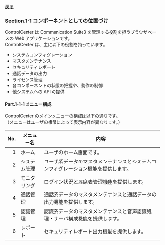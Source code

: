 
[戻る](README.md)

### Section.1-1 コンポーネントとしての位置づけ
ControlCenter は Communication Suite3 を管理する役割を担うブラウザベースの Web アプリケーションです。  
ControlCenter は、主に以下の役割を持っています。  

- システムコンフィグレーション
- マスタメンテナンス
- セキュリティレポート
- 通話データの出力
- ライセンス管理
- 各コンポーネントの状態の把握や、動作の制御
- 他システムへの API の提供

#### Part.1-1-1 メニュー構成
ControlCenter のメインメニューの構成は以下の通りです。  
（メニューはユーザの権限によって表示内容が異なります。）  

| No. | メニュー名 | 内容
|-:|---|------|
| 1 | ホーム | ユーザのホーム画面です。 |
| 2 | システム管理 | ユーザ系データのマスタメンテナンスとシステムコンフィグレーション機能を提供します。 |
| 3 | モニタリング | ログイン状況と座席表管理機能を提供します。 |
| 4 | 通話管理 | 通話系データのマスタメンテナンスと通話データの出力機能を提供します。 |
| 5 | 認識管理 | 認識系データのマスタメンテナンスと音声認識処理・サーバ構成機能を提供します。 |
| 6 | レポート | セキュリティレポート出力機能を提供します。 |
